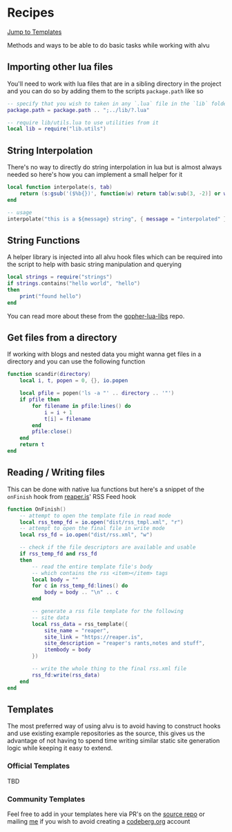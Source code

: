 # Recipes

[Jump to Templates](#templates)

Methods and ways to be able to do basic tasks while working with alvu

## Importing other lua files

You'll need to work with lua files that are in a sibling directory
in the project and you can do so by adding them to the scripts
`package.path` like so

```lua
-- specify that you wish to taken in any `.lua` file in the `lib` folder
package.path = package.path .. ";../lib/?.lua"

-- require lib/utils.lua to use utilities from it
local lib = require("lib.utils")
```

## String Interpolation

There's no way to directly do string interpolation in lua but is almost always needed so here's how you can implement a small helper for it

```lua
local function interpolate(s, tab)
    return (s:gsub('($%b{})', function(w) return tab[w:sub(3, -2)] or w end))
end

-- usage
interpolate("this is a ${message} string", { message = "interpolated" })
```

## String Functions

A helper library is injected into all alvu hook files which can be required into the script to help with basic string manipulation and querying

```lua
local strings = require("strings")
if strings.contains("hello world", "hello")
then
	print("found hello")
end
```

You can read more about these from the [gopher-lua-libs](https://github.com/vadv/gopher-lua-libs/tree/master/strings) repo.

## Get files from a directory

If working with blogs and nested data you might wanna get files in a directory and you can use the following function

```lua
function scandir(directory)
    local i, t, popen = 0, {}, io.popen

    local pfile = popen('ls -a "' .. directory .. '"')
    if pfile then
        for filename in pfile:lines() do
            i = i + 1
            t[i] = filename
        end
        pfile:close()
    end
    return t
end
```

## Reading / Writing files

This can be done with native lua functions but here's a snippet of
the `onFinish` hook from [reaper.is](https://github.com/barelyhuman/reaper.is)' RSS Feed hook

```lua
function OnFinish()
    -- attempt to open the template file in read mode
	local rss_temp_fd = io.open("dist/rss_tmpl.xml", "r")
	-- attempt to open the final file in write mode
    local rss_fd = io.open("dist/rss.xml", "w")

	-- check if the file descriptors are available and usable
    if rss_temp_fd and rss_fd
    then
		-- read the entire template file's body
		-- which contains the rss <item></item> tags
        local body = ""
        for c in rss_temp_fd:lines() do
            body = body .. "\n" .. c
        end

		-- generate a rss file template for the following
		-- site data
        local rss_data = rss_template({
            site_name = "reaper",
            site_link = "https://reaper.is",
            site_description = "reaper's rants,notes and stuff",
            itembody = body
        })

		-- write the whole thing to the final rss.xml file
        rss_fd:write(rss_data)
    end
end
```

## Templates

The most preferred way of using alvu is to avoid having to construct
hooks and use existing example repositories as the source, this gives us the advantage of not having to spend time writing similar static site generation logic while keeping it easy to extend.

### Official Templates

TBD

### Community Templates

Feel free to add in your templates here via PR's on the [source repo](http://codeberg.org/reaper/alvu) or
mailing [me](mailto:ahoy@barelyhuman.dev) if you wish to avoid creating a [codeberg.org](https://codeberg.org) account
